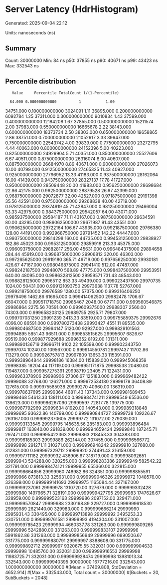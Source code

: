 # Server Latency (HdrHistogram)

Generated: 2025-09-04 22:12

Units: nanoseconds (ns)

## Summary

Count: 30000000
Min: 84 ns
p50: 37855 ns
p90: 40671 ns
p99: 43423 ns
Max: 332543 ns

## Percentile distribution

       Value     Percentile TotalCount 1/(1-Percentile)

      84.000 0.000000000000          1           1.00
   34751.000 0.100000000000    3024091           1.11
   36895.000 0.200000000000    6092784           1.25
   37311.000 0.300000000000    9010834           1.43
   37599.000 0.400000000000   12184208           1.67
   37855.000 0.500000000000   15211574           2.00
   37983.000 0.550000000000   16665678           2.22
   38143.000 0.600000000000   18373734           2.50
   38303.000 0.650000000000   19658865           2.86
   38751.000 0.700000000000   21052617           3.33
   39647.000 0.750000000000   22543742           4.00
   39839.000 0.775000000000   23272795           4.44
   40063.000 0.800000000000   24152396           5.00
   40223.000 0.825000000000   24929904           5.71
   40351.000 0.850000000000   25527606           6.67
   40511.000 0.875000000000   26316074           8.00
   40607.000 0.887500000000   26684970           8.89
   40671.000 0.900000000000   27026073          10.00
   40799.000 0.912500000000   27465325          11.43
   40927.000 0.925000000000   27796952          13.33
   41183.000 0.937500000000   28162064          16.00
   41439.000 0.943750000000   28327137          17.78
   41727.000 0.950000000000   28509448          20.00
   41983.000 0.956250000000   28698684          22.86
   42175.000 0.962500000000   28879528          26.67
   42399.000 0.968750000000   29072877          32.00
   42527.000 0.971875000000   29191398          35.56
   42591.000 0.975000000000   29268838          40.00
   42719.000 0.978125000000   29374919          45.71
   42847.000 0.981250000000   29466004          53.33
   42975.000 0.984375000000   29542057          64.00
   43071.000 0.985937500000   29584187          71.11
   43167.000 0.987500000000   29634591          80.00
   43295.000 0.989062500000   29671987          91.43
   43551.000 0.990625000000   29722164         106.67
   43935.000 0.992187500000   29766380         128.00
   44191.000 0.992968750000   29791452         142.22
   44447.000 0.993750000000   29814298         160.00
   44735.000 0.994531250000   29838927         182.86
   45023.000 0.995312500000   29859918         213.33
   45375.000 0.996093750000   29882817         256.00
   45631.000 0.996484375000   29894658         284.44
   45919.000 0.996875000000   29906812         320.00
   46303.000 0.997265625000   29919180         365.71
   46719.000 0.997656250000   29930181         426.67
   47167.000 0.998046875000   29941410         512.00
   47487.000 0.998242187500   29948070         568.89
   47775.000 0.998437500000   29953951         640.00
   48095.000 0.998632812500   29959571         731.43
   48543.000 0.998828125000   29965112         853.33
   49439.000 0.999023437500   29970735        1024.00
   50431.000 0.999121093750   29973638        1137.78
   52767.000 0.999218750000   29976589        1280.00
   57375.000 0.999316406250   29979496        1462.86
   61695.000 0.999414062500   29982478        1706.67
   66047.000 0.999511718750   29985467        2048.00
   67711.000 0.999560546875   29986864        2275.56
   70591.000 0.999609375000   29988307        2560.00
   74303.000 0.999658203125   29989755        2925.71
   79807.000 0.999707031250   29991239        3413.33
   83519.000 0.999755859375   29992676        4096.00
   86591.000 0.999780273438   29993427        4551.11
   89535.000 0.999804687500   29994147        5120.00
   92927.000 0.999829101563   29994895        5851.43
   96511.000 0.999853515625   29995607        6826.67
   99519.000 0.999877929688   29996352        8192.00
  101311.000 0.999890136719   29996711        9102.22
  105599.000 0.999902343750   29997074       10240.00
  109567.000 0.999914550781   29997437       11702.86
  113279.000 0.999926757813   29997809       13653.33
  115391.000 0.999938964844   29998186       16384.00
  115839.000 0.999945068359   29998385       18204.44
  117119.000 0.999951171875   29998538       20480.00
  119487.000 0.999957275391   29998719       23405.71
  122431.000 0.999963378906   29998906       27306.67
  125183.000 0.999969482422   29999088       32768.00
  126271.000 0.999972534180   29999179       36408.89
  127615.000 0.999975585938   29999270       40960.00
  136319.000 0.999978637695   29999364       46811.43
  137343.000 0.999981689453   29999468       54613.33
  138111.000 0.999984741211   29999549       65536.00
  138623.000 0.999986267090   29999597       72817.78
  139775.000 0.999987792969   29999634       81920.00
  140543.000 0.999989318848   29999695       93622.86
  140799.000 0.999990844727   29999738      109226.67
  263167.000 0.999992370605   29999772      131072.00
  279039.000 0.999993133545   29999795      145635.56
  285183.000 0.999993896484   29999817      163840.00
  291839.000 0.999994659424   29999840      187245.71
  297471.000 0.999995422363   29999863      218453.33
  304383.000 0.999996185303   29999886      262144.00
  307455.000 0.999996566772   29999898      291271.11
  310271.000 0.999996948242   29999910      327680.00
  312831.000 0.999997329712   29999920      374491.43
  316159.000 0.999997711182   29999932      436906.67
  318719.000 0.999998092651   29999943      524288.00
  320255.000 0.999998283386   29999949      582542.22
  321791.000 0.999998474121   29999955      655360.00
  322815.000 0.999998664856   29999960      748982.86
  324351.000 0.999998855591   29999966      873813.33
  325631.000 0.999999046326   29999972     1048576.00
  326399.000 0.999999141693   29999975     1165084.44
  327167.000 0.999999237061   29999978     1310720.00
  327679.000 0.999999332428   29999980     1497965.71
  328191.000 0.999999427795   29999983     1747626.67
  328959.000 0.999999523163   29999986     2097152.00
  329471.000 0.999999570847   29999988     2330168.89
  329727.000 0.999999618530   29999989     2621440.00
  329983.000 0.999999666214   29999990     2995931.43
  330495.000 0.999999713898   29999992     3495253.33
  330751.000 0.999999761581   29999993     4194304.00
  331007.000 0.999999785423   29999994     4660337.78
  331263.000 0.999999809265   29999996     5242880.00
  331263.000 0.999999833107   29999996     5991862.86
  331263.000 0.999999856949   29999996     6990506.67
  331775.000 0.999999880791   29999997     8388608.00
  331775.000 0.999999892712   29999997     9320675.55
  332031.000 0.999999904633   29999998    10485760.00
  332031.000 0.999999916553   29999998    11983725.71
  332031.000 0.999999928474   29999998    13981013.34
  332543.000 0.999999940395   30000000    16777216.00
  332543.000 1.000000000000   30000000
#[Mean    =    37409.808, StdDeviation   =     4652.914]
#[Max     =   332543.000, Total count    =     30000000]
#[Buckets =           20, SubBuckets     =         2048]
